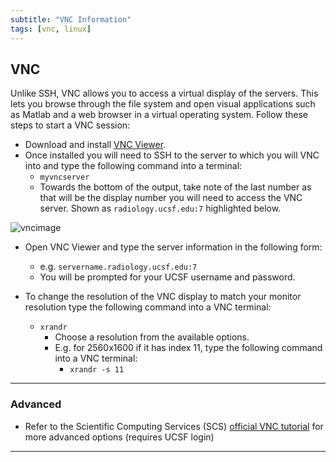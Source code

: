 ```yaml
---
subtitle: "VNC Information"
tags: [vnc, linux]
---
```


## VNC

Unlike SSH, VNC allows you to access a virtual display of the servers. This lets you browse through the file system and open visual applications such as Matlab and a web browser in a virtual operating system. Follow these steps to start a VNC session:

- Download and install [VNC Viewer][vncviewer].
- Once installed you will need to SSH to the server to which you will VNC into and type the following command into a terminal:
  - `myvncserver`
  - Towards the bottom of the output, take note of the last number as that will be the display number you will need to access the VNC server. Shown as `radiology.ucsf.edu:7` highlighted below.

![vncimage]

- Open VNC Viewer and type the server information in the following form:
  - e.g. `servername.radiology.ucsf.edu:7`
  - You will be prompted for your UCSF username and password.

- To change the resolution of the VNC display to match your monitor resolution type the following command into a VNC terminal:
  - `xrandr`
    - Choose a resolution from the available options.
    - E.g. for 2560x1600 if it has index 11, type the following command into a VNC terminal:
      - `xrandr -s 11`

---

### Advanced

- Refer to the Scientific Computing Services (SCS) [official VNC tutorial][scsvnc] for more advanced options (requires UCSF login)

---

<!-- Links -->
[vncviewer]: https://www.realvnc.com/en/connect/download/viewer/
[vncimage]: /materials/vncserversample.png "VNC Output"
[scsvnc]: https://wiki.radiology.ucsf.edu/bin/view/SCS/Tutorials/RealVNCAdvanced/